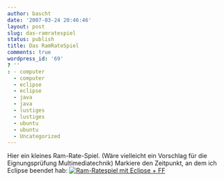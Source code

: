 ```yaml
---
author: bascht
date: '2007-03-24 20:46:46'
layout: post
slug: das-ramratespiel
status: publish
title: Das RamRateSpiel
comments: true
wordpress_id: '69'
? ''
: - computer
  - computer
  - eclipse
  - eclipse
  - java
  - java
  - lustiges
  - lustiges
  - ubuntu
  - ubuntu
  - Uncategorized
---
```


Hier ein kleines Ram-Rate-Spiel. (Wäre vielleicht ein Vorschlag für
die Eignungsprüfung Multimediatechnik) Markiere den Zeitpunkt, an
dem ich Eclipse beendet hab:
[![Ram-Ratespiel mit Eclipse + FF](http://www.bascht.com/uploads/2007/03/ramratespiel.jpg)](http://www.bascht.com/uploads/2007/03/ramratespiel.jpg "Ram-Ratespiel mit Eclipse + FF")


